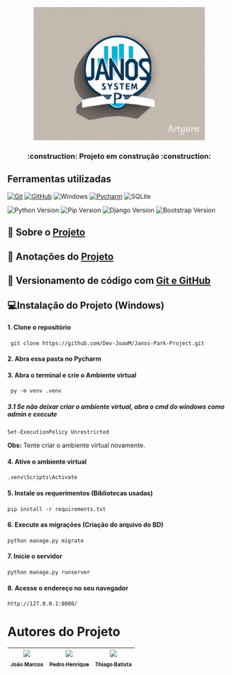 <p align="center">
<img alt="Logo" height="300" src="https://github.com/Dev-JoaoM/Janos-Park-Project/blob/master/_referencia/img/Logo%20editado.png"/>
</p>

<h3 align="center"> 
    :construction:  Projeto em construção  :construction:
</h3>


## Ferramentas utilizadas

[![Git](https://img.shields.io/badge/Git-E44C30?style=for-the-badge&logo=git&logoColor=fff)](https://git-scm.com/doc) 
[![GitHub](https://img.shields.io/badge/GitHub-000?style=for-the-badge&logo=github&logoColor=fff)](https://docs.github.com/pt)
![Windows](https://img.shields.io/badge/Windows-000?style=for-the-badge&logo=windows&logoColor=2CA5E0)
[![Pycharm](https://img.shields.io/badge/PyCharm-gray.svg?&style=for-the-badge&logo=PyCharm&logoColor=green)](https://www.jetbrains.com/pt-br/pycharm/)
![SQLite](https://img.shields.io/badge/SQLite-fff?style=for-the-badge&logo=sqlite&logoColor=07405E)

![Python Version](https://img.shields.io/badge/Python-v3.11.5-blue?logo=python)
![Pip Version](https://img.shields.io/badge/Pip_Install-v23.2.1-yellow?)
![Django Version](https://img.shields.io/badge/Django-v5.0.6-green?logo=django&logoColor=green)
![Bootstrap Version](https://img.shields.io/badge/Bootstrap_5-v2.1-purple?logo=bootstrap&logoColor=purple)


<!-- # :hammer: Funcionalidades do projeto

- `Funcionalidade 1`: descrição da funcionalidade 1
- `Funcionalidade 2`: descrição da funcionalidade 2
- `Funcionalidade 2a`: descrição da funcionalidade 2a relacionada à funcionalidade 2
- `Funcionalidade 3`: descrição da funcionalidade 3
-->


## 📢 Sobre o [Projeto](https://github.com/Dev-JoaoM/Janos-Park-Project/blob/master/_referencia/Sobre%20o%20Projeto.md)

## 📝 Anotações do [Projeto](https://github.com/Dev-JoaoM/Janos-Park-Project/blob/master/_referencia/janos_notes.md)

## 📜 Versionamento de código com [Git e GitHub](https://github.com/Dev-JoaoM/Versionamento-com-Git-e-GitHub/tree/master)

##  💻Instalação do Projeto (Windows)

#### 1. Clone o repositório
   ```
    git clone https://github.com/Dev-JoaoM/Janos-Park-Project.git
   ```

#### 2. Abra essa pasta no Pycharm 

#### 3. Abra o terminal e crie o Ambiente virtual
   ```
    py -m venv .venv
   ```

##### 3.1 Se não deixar criar o ambiente virtual, abra o cmd do windows como admin e execute
   ```
   Set-ExecutionPolicy Unrestricted
   ```
**Obs:** Tente criar o ambiente virtual novamente.

#### 4. Ative o ambiente virtual
   ```	
   .venv\Scripts\Activate
   ```

#### 5. Instale os requerimentos (Bibliotecas usadas)
```
pip install -r requirements.txt
```

#### 6. Execute as migrações (Criação do arquivo do BD)
  ```
  python manage.py migrate
  ```

#### 7. Inicie o servidor
  ```
  python manage.py runserver
  ```
#### 8. Acesse o endereço no seu navegador
```
http://127.0.0.1:8000/
```

# Autores do Projeto

| [<img loading="lazy" src="https://avatars.githubusercontent.com/u/140906032?v=4" width=115><br><sub>João Marcos</sub>](https://github.com/Dev-JoaoM) |  [<img loading="lazy" src="https://avatars.githubusercontent.com/u/91342788?v=4" width=115><br><sub>Pedro Henrique</sub>](https://github.com/pedrohriquefs) | [<img loading="lazy" src="https://avatars.githubusercontent.com/u/99366619?v=4" width=115><br><sub>Thiago Batixta</sub>](https://github.com/TiagoBatixta) |
| :---: | :---: | :---: |